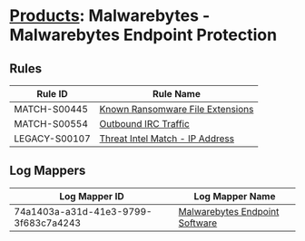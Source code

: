 # [Products](README.md): Malwarebytes - Malwarebytes Endpoint Protection

## Rules

|Rule ID|Rule Name|
|----|----|
|MATCH-S00445|[Known Ransomware File Extensions](../rules/MATCH-S00445.md)|
|MATCH-S00554|[Outbound IRC Traffic](../rules/MATCH-S00554.md)|
|LEGACY-S00107|[Threat Intel Match - IP Address](../rules/LEGACY-S00107.md)|


## Log Mappers

|Log Mapper ID|Log Mapper Name|
|----|----|
|74a1403a-a31d-41e3-9799-3f683c7a4243|[Malwarebytes Endpoint Software](../mappings/74a1403a-a31d-41e3-9799-3f683c7a4243.md)|


